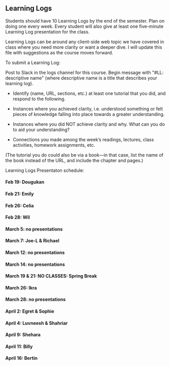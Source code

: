 ## Learning Logs

Students should have 10 Learning Logs by the end of the semester. Plan on doing one every week. Every student will also give at least one five-minute Learning Log presentation for the class.

Learning Logs can be around any client-side web topic we have covered in class where you need more clarity or want a deeper dive. I will update this file with suggestions as the course moves forward.

To submit a Learning Log:


Post to Slack in the logs channel for this course. Begin message with "#LL: descriptive name" (where descriptive name is a title that describes your learning log).

* Identify (name, URL, sections, etc.) at least one tutorial that you did, and respond to the following.

* Instances where you achieved clarity, i.e. understood something or felt pieces of knowledge falling into place towards a greater understanding.

* Instances where you did NOT achieve clarity and why. What can you do to aid your understanding?

* Connections you made among the week’s readings, lectures, class activities, homework assignments, etc.

(The tutorial you do could also be via a book—in that case, list the name of the book instead of the URL, and include the chapter and pages.)


Learning Logs Presentaton schedule:

#### Feb 19: Dougukan

#### Feb 21: Emily

#### Feb 26: Celia

#### Feb 28: Wil

#### March 5: no presentations

#### March 7: Joe-L & Richael

#### March 12: no presentations

#### March 14: no presentations

#### March 19 & 21: NO CLASSES: Spring Break

#### March 26: Ikra

#### March 28: no presentations

#### April 2: Egret & Sophie

#### April 4: Luvneesh & Shahriar

#### April 9: Shehara

#### April 11: Billy

#### April 16: Bertin

